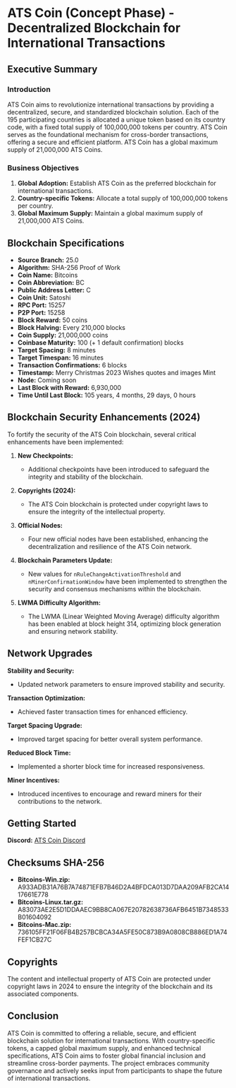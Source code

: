 # ATS Coin (Concept Phase) - Decentralized Blockchain for International Transactions 

## Executive Summary

### Introduction
ATS Coin aims to revolutionize international transactions by providing a decentralized, secure, and standardized blockchain solution. Each of the 195 participating countries is allocated a unique token based on its country code, with a fixed total supply of 100,000,000 tokens per country. ATS Coin serves as the foundational mechanism for cross-border transactions, offering a secure and efficient platform. ATS Coin has a global maximum supply of 21,000,000 ATS Coins.

### Business Objectives
1. **Global Adoption:** Establish ATS Coin as the preferred blockchain for international transactions.
2. **Country-specific Tokens:** Allocate a total supply of 100,000,000 tokens per country.
3. **Global Maximum Supply:** Maintain a global maximum supply of 21,000,000 ATS Coins.

## Blockchain Specifications

- **Source Branch:** 25.0
- **Algorithm:** SHA-256 Proof of Work
- **Coin Name:** Bitcoins
- **Coin Abbreviation:** BC
- **Public Address Letter:** C
- **Coin Unit:** Satoshi
- **RPC Port:** 15257
- **P2P Port:** 15258
- **Block Reward:** 50 coins
- **Block Halving:** Every 210,000 blocks
- **Coin Supply:** 21,000,000 coins
- **Coinbase Maturity:** 100 (+ 1 default confirmation) blocks
- **Target Spacing:** 8 minutes
- **Target Timespan:** 16 minutes
- **Transaction Confirmations:** 6 blocks
- **Timestamp:** Merry Christmas 2023 Wishes quotes and images Mint
- **Node:** Coming soon
- **Last Block with Reward:** 6,930,000
- **Time Until Last Block:** 105 years, 4 months, 29 days, 0 hours

## Blockchain Security Enhancements (2024)

To fortify the security of the ATS Coin blockchain, several critical enhancements have been implemented:

1. **New Checkpoints:**
   - Additional checkpoints have been introduced to safeguard the integrity and stability of the blockchain.

2. **Copyrights (2024):**
   - The ATS Coin blockchain is protected under copyright laws to ensure the integrity of the intellectual property.

3. **Official Nodes:**
   - Four new official nodes have been established, enhancing the decentralization and resilience of the ATS Coin network.

4. **Blockchain Parameters Update:**
   - New values for `nRuleChangeActivationThreshold` and `nMinerConfirmationWindow` have been implemented to strengthen the security and consensus mechanisms within the blockchain.

5. **LWMA Difficulty Algorithm:**
   - The LWMA (Linear Weighted Moving Average) difficulty algorithm has been enabled at block height 314, optimizing block generation and ensuring network stability.

## Network Upgrades

**Stability and Security:**
- Updated network parameters to ensure improved stability and security.

**Transaction Optimization:**
- Achieved faster transaction times for enhanced efficiency.

**Target Spacing Upgrade:**
- Improved target spacing for better overall system performance.

**Reduced Block Time:**
- Implemented a shorter block time for increased responsiveness.

**Miner Incentives:**
- Introduced incentives to encourage and reward miners for their contributions to the network.

## Getting Started

**Discord:** [ATS Coin Discord](https://discord.gg/rFs5aB2Y)

## Checksums SHA-256

- **Bitcoins-Win.zip:** A933ADB31A76B7A74871EFB7B46D2A4BFDCA013D7DAA209AFB2CA1417661E778
- **Bitcoins-Linux.tar.gz:** A83073AE2E5D1DDAAEC9BB8CA067E20782638736AFB6451B7348533B01604092
- **Bitcoins-Mac.zip:** 736105FF21F06FB4B257BCBCA34A5FE50C873B9A0808CB886ED1A74FEF1CB27C

## Copyrights

The content and intellectual property of ATS Coin are protected under copyright laws in 2024 to ensure the integrity of the blockchain and its associated components.

## Conclusion

ATS Coin is committed to offering a reliable, secure, and efficient blockchain solution for international transactions. With country-specific tokens, a capped global maximum supply, and enhanced technical specifications, ATS Coin aims to foster global financial inclusion and streamline cross-border payments. The project embraces community governance and actively seeks input from participants to shape the future of international transactions.

